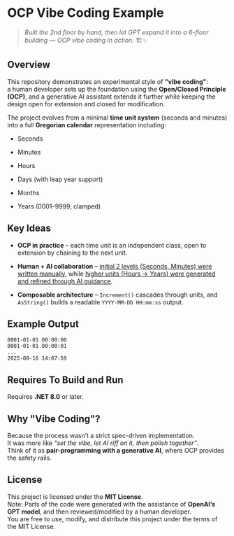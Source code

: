 OCP Vibe Coding Example
=======================

> _Built the 2nd floor by hand, then let GPT expand it into a 6-floor building — OCP vibe coding in action._ 🏗️✨

Overview
--------

This repository demonstrates an experimental style of **"vibe coding"**:  
a human developer sets up the foundation using the **Open/Closed Principle (OCP)**, and a generative AI assistant extends it further while keeping the design open for extension and closed for modification.

The project evolves from a minimal **time unit system** (seconds and minutes) into a full **Gregorian calendar** representation including:

*   Seconds
    
*   Minutes
    
*   Hours
    
*   Days (with leap year support)
    
*   Months
    
*   Years (0001–9999, clamped)
    

Key Ideas
---------

*   **OCP in practice** – each time unit is an independent class, open to extension by chaining to the next unit.
    
*   **Human + AI collaboration** – [initial 2 levels (Seconds, Minutes) were written manually](./src/HumanAuthored), while [higher units (Hours → Years) were generated and refined through AI guidance](./src/VibeCoded).
    
*   **Composable architecture** – `Increment()` cascades through units, and `AsString()` builds a readable `YYYY-MM-DD HH:mm:ss` output.
    

Example Output
--------------

```text
0001-01-01 00:00:00
0001-01-01 00:00:01
...
2025-08-16 14:07:59
```

Requires To Build and Run
----------

Requires **.NET 8.0** or later.

Why "Vibe Coding"?
------------------

Because the process wasn’t a strict spec-driven implementation.  
It was more like _“set the vibe, let AI riff on it, then polish together”_.  
Think of it as **pair-programming with a generative AI**, where OCP provides the safety rails.

License
-------

This project is licensed under the **MIT License**.  
Note: Parts of the code were generated with the assistance of **OpenAI’s GPT model**, and then reviewed/modified by a human developer.  
You are free to use, modify, and distribute this project under the terms of the MIT License.

